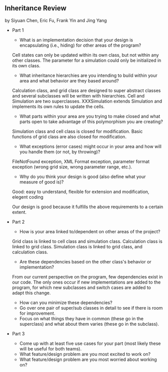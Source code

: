 ## Inheritance Review
by Siyuan Chen, Eric Fu, Frank Yin and Jing Yang
* Part 1
	* What is an implementation decision that your design is encapsulating (i.e., hiding) for other areas of the program? 
	
	Cell states can only be updated within its own class, but not within any other classes. The parameter for a simulation could only be initialized in its own class. 

	* What inheritance hierarchies are you intending to build within your area and what behavior are they based around?

	 Calculation class, and grid class are designed to super abstract classes and several subclasses will be written with hierarchies. 
	Cell and Simulation are two superclasses. XXXSimulation extends Simulation and implements its own rules to update the cells.

	* What parts within your area are you trying to make closed and what parts open to take advantage of this polymorphism you are creating?
	
	Simulation class and cell class is closed for modification. Basic functions of grid class are also closed for modification. 
	
	* What exceptions (error cases) might occur in your area and how will you handle them (or not, by throwing)?
	
	FileNotFound exception, XML Format exception, parameter format exception (wrong grid size, wrong parameter range, etc.). 

	* Why do you think your design is good (also define what your measure of good is)? 

	Good: easy to understand, flexible for extension and modification, elegent coding 
	
	Our design is good because it fulfills the above requirements to a certain extent. 
	
* Part 2
	* How is your area linked to/dependent on other areas of the project?

	Grid class is linked to cell class and simulation class. Calculation class is linked to grid class. Simulation class is linked to grid class, and calculation class. 
	* Are these dependencies based on the other class's behavior or implementation?

	From our current perspective on the program, few dependencies exist in our code. The only ones occur if new implementations are added to the program, for which new subclasses and switch cases are added to adapt this change.
	
	* How can you minimize these dependencies? 
	* Go over one pair of super/sub classes in detail to see if there is room for improvement. 
	* Focus on what things they have in common (these go in the superclass) and what about them varies (these go in the subclass).
* Part 3
	* Come up with at least five use cases for your part (most likely these will be useful for both teams).
	* What feature/design problem are you most excited to work on?
	* What feature/design problem are you most worried about working on?
